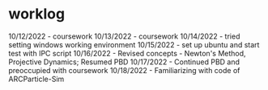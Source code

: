 # worklog
10/12/2022 - coursework
10/13/2022 - coursework
10/14/2022 - tried setting windows working environment
10/15/2022 - set up ubuntu and start test with IPC script
10/16/2022 - Revised concepts - Newton's Method, Projective Dynamics; Resumed PBD
10/17/2022 - Continued PBD and preoccupied with coursework
10/18/2022 - Familiarizing with code of ARCParticle-Sim
